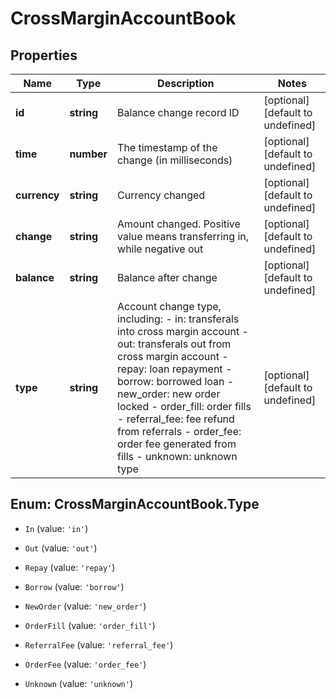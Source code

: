 # CrossMarginAccountBook

## Properties

Name | Type | Description | Notes
------------ | ------------- | ------------- | -------------
**id** | **string** | Balance change record ID | [optional] [default to undefined]
**time** | **number** | The timestamp of the change (in milliseconds) | [optional] [default to undefined]
**currency** | **string** | Currency changed | [optional] [default to undefined]
**change** | **string** | Amount changed. Positive value means transferring in, while negative out | [optional] [default to undefined]
**balance** | **string** | Balance after change | [optional] [default to undefined]
**type** | **string** | Account change type, including:  - in: transferals into cross margin account - out: transferals out from cross margin account - repay: loan repayment - borrow: borrowed loan - new_order: new order locked - order_fill: order fills - referral_fee: fee refund from referrals - order_fee: order fee generated from fills - unknown: unknown type | [optional] [default to undefined]

## Enum: CrossMarginAccountBook.Type

* `In` (value: `'in'`)

* `Out` (value: `'out'`)

* `Repay` (value: `'repay'`)

* `Borrow` (value: `'borrow'`)

* `NewOrder` (value: `'new_order'`)

* `OrderFill` (value: `'order_fill'`)

* `ReferralFee` (value: `'referral_fee'`)

* `OrderFee` (value: `'order_fee'`)

* `Unknown` (value: `'unknown'`)


